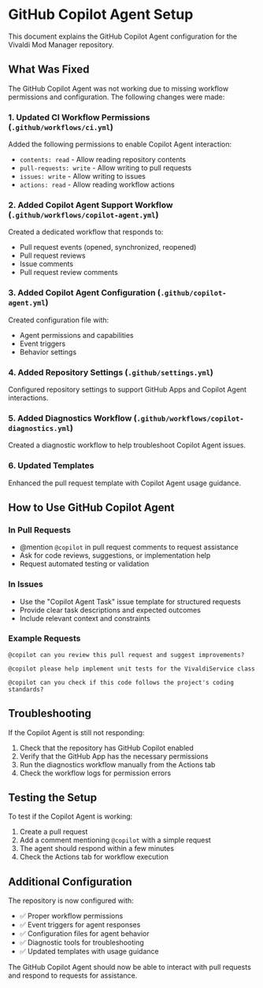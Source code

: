 # GitHub Copilot Agent Setup

This document explains the GitHub Copilot Agent configuration for the Vivaldi Mod Manager repository.

## What Was Fixed

The GitHub Copilot Agent was not working due to missing workflow permissions and configuration. The following changes were made:

### 1. Updated CI Workflow Permissions (`.github/workflows/ci.yml`)
Added the following permissions to enable Copilot Agent interaction:
- `contents: read` - Allow reading repository contents
- `pull-requests: write` - Allow writing to pull requests
- `issues: write` - Allow writing to issues  
- `actions: read` - Allow reading workflow actions

### 2. Added Copilot Agent Support Workflow (`.github/workflows/copilot-agent.yml`)
Created a dedicated workflow that responds to:
- Pull request events (opened, synchronized, reopened)
- Pull request reviews
- Issue comments
- Pull request review comments

### 3. Added Copilot Agent Configuration (`.github/copilot-agent.yml`)
Created configuration file with:
- Agent permissions and capabilities
- Event triggers
- Behavior settings

### 4. Added Repository Settings (`.github/settings.yml`)
Configured repository settings to support GitHub Apps and Copilot Agent interactions.

### 5. Added Diagnostics Workflow (`.github/workflows/copilot-diagnostics.yml`)
Created a diagnostic workflow to help troubleshoot Copilot Agent issues.

### 6. Updated Templates
Enhanced the pull request template with Copilot Agent usage guidance.

## How to Use GitHub Copilot Agent

### In Pull Requests
- @mention `@copilot` in pull request comments to request assistance
- Ask for code reviews, suggestions, or implementation help
- Request automated testing or validation

### In Issues  
- Use the "Copilot Agent Task" issue template for structured requests
- Provide clear task descriptions and expected outcomes
- Include relevant context and constraints

### Example Requests
```
@copilot can you review this pull request and suggest improvements?

@copilot please help implement unit tests for the VivaldiService class

@copilot can you check if this code follows the project's coding standards?
```

## Troubleshooting

If the Copilot Agent is still not responding:

1. Check that the repository has GitHub Copilot enabled
2. Verify that the GitHub App has the necessary permissions
3. Run the diagnostics workflow manually from the Actions tab
4. Check the workflow logs for permission errors

## Testing the Setup

To test if the Copilot Agent is working:

1. Create a pull request
2. Add a comment mentioning `@copilot` with a simple request
3. The agent should respond within a few minutes
4. Check the Actions tab for workflow execution

## Additional Configuration

The repository is now configured with:
- ✅ Proper workflow permissions
- ✅ Event triggers for agent responses  
- ✅ Configuration files for agent behavior
- ✅ Diagnostic tools for troubleshooting
- ✅ Updated templates with usage guidance

The GitHub Copilot Agent should now be able to interact with pull requests and respond to requests for assistance.